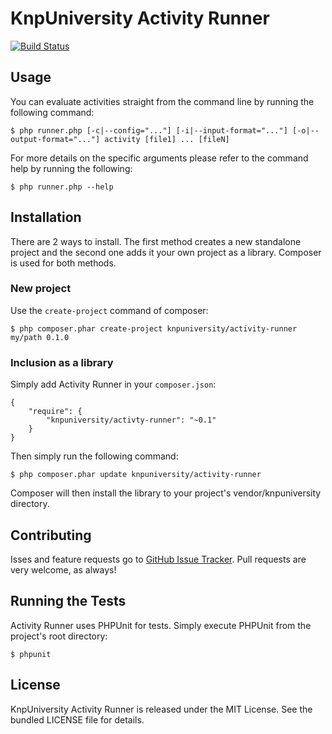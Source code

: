 KnpUniversity Activity Runner
=============================

[![Build Status](https://travis-ci.org/knpuniversity/activity-runner.png)](https://travis-ci.org/knpuniversity/activity-runner)

## Usage

You can evaluate activities straight from the command line by running the
following command:

    $ php runner.php [-c|--config="..."] [-i|--input-format="..."] [-o|--output-format="..."] activity [file1] ... [fileN]

For more details on the specific arguments please refer to the command help by
running the following:

    $ php runner.php --help

## Installation

There are 2 ways to install. The first method creates a new standalone project
and the second one adds it your own project as a library. Composer is used for
both methods.

### New project

Use the `create-project` command of composer:

    $ php composer.phar create-project knpuniversity/activity-runner my/path 0.1.0

### Inclusion as a library

Simply add Activity Runner in your `composer.json`:

    {
        "require": {
            "knpuniversity/activty-runner": "~0.1"
        }
    }

Then simply run the following command:

    $ php composer.phar update knpuniversity/activity-runner

Composer will then install the library to your project's vendor/knpuniversity
directory.

## Contributing

Isses and feature requests go to  [GitHub Issue Tracker][issue-tracker]. Pull
requests are very welcome, as always!

## Running the Tests

Activity Runner uses PHPUnit for tests. Simply execute PHPUnit from the
project's root directory:

    $ phpunit

## License

KnpUniversity Activity Runner is released under the MIT License. See the bundled
LICENSE file for details.

[issue-tracker]: https://github.com/knpuniversity/activity-runner/issues
